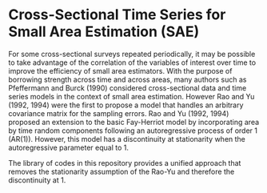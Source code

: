 # Cross-Sectional Time Series for Small Area Estimation (SAE)

For some cross-sectional surveys repeated periodically, it may be possible to take advantage of the correlation of the variables of interest over time to improve the efficiency of small area estimators. With the purpose of borrowing strength across time and across areas, many authors such as Pfeffermann and Burck (1990) considered cross-sectional data and time series models in the context of small area estimation. However Rao and Yu (1992, 1994) were the first to propose a model that handles an arbitrary covariance matrix for the sampling errors. Rao and Yu (1992, 1994) proposed an extension to the basic Fay-Herriot model by incorporating area by time random components following an autoregressive process of order 1 (AR(1)). However, this model has a discontinuity at stationarity when the autoregressive parameter equal to 1.

The library of codes in this repository provides a unified approach that removes the stationarity
assumption of the Rao-Yu and therefore the discontinuity at 1.